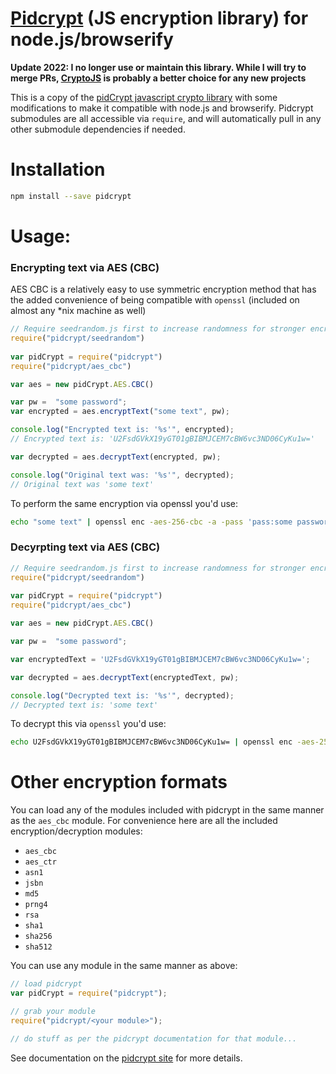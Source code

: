 [Pidcrypt](https://www.pidder.de/pidcrypt/) (JS encryption library) for node.js/browserify
==========================================================================================

**Update 2022: I no longer use or maintain this library. While I will try to merge PRs, [CryptoJS](https://www.npmjs.com/package/crypto-js) is probably a better choice for any new projects**

This is a copy of the [pidCrypt javascript crypto library](https://www.pidder.de/pidcrypt/) with some modifications to make it compatible with node.js and browserify. Pidcrypt submodules are all accessible via `require`, and will automatically pull in any other submodule dependencies if needed.

Installation
============

``` bash
npm install --save pidcrypt
```

Usage:
======

### Encrypting text via AES (CBC)

AES CBC is a relatively easy to use symmetric encryption method that has the added convenience of being compatible with `openssl` (included on almost any \*nix machine as well)

``` javascript
// Require seedrandom.js first to increase randomness for stronger encryption
require("pidcrypt/seedrandom")
  
var pidCrypt = require("pidcrypt")
require("pidcrypt/aes_cbc")

var aes = new pidCrypt.AES.CBC()

var pw =  "some password";
var encrypted = aes.encryptText("some text", pw); 

console.log("Encrypted text is: '%s'", encrypted);
// Encrypted text is: 'U2FsdGVkX19yGT01gBIBMJCEM7cBW6vc3ND06CyKu1w='

var decrypted = aes.decryptText(encrypted, pw);

console.log("Original text was: '%s'", decrypted);
// Original text was 'some text'
```

To perform the same encryption via openssl you'd use:

``` bash
echo "some text" | openssl enc -aes-256-cbc -a -pass 'pass:some password'
```

### Decyrpting text via AES (CBC)

``` javascript
// Require seedrandom.js first to increase randomness for stronger encryption
require("pidcrypt/seedrandom")
  
var pidCrypt = require("pidcrypt")
require("pidcrypt/aes_cbc")

var aes = new pidCrypt.AES.CBC()

var pw =  "some password";

var encryptedText = 'U2FsdGVkX19yGT01gBIBMJCEM7cBW6vc3ND06CyKu1w=';

var decrypted = aes.decryptText(encryptedText, pw);

console.log("Decrypted text is: '%s'", decrypted);
// Decrypted text is: 'some text'
```

To decrypt this via `openssl` you'd use:

``` bash
echo U2FsdGVkX19yGT01gBIBMJCEM7cBW6vc3ND06CyKu1w= | openssl enc -aes-256-cbc -d -a -pass 'pass:some password'
```

Other encryption formats
========================

You can load any of the modules included with pidcrypt in the same manner as the `aes_cbc` module. For convenience here are all the included encryption/decryption modules:

-   `aes_cbc`
-   `aes_ctr`
-   `asn1`
-   `jsbn`
-   `md5`
-   `prng4`
-   `rsa`
-   `sha1`
-   `sha256`
-   `sha512`

You can use any module in the same manner as above:

``` javascript
// load pidcrypt
var pidCrypt = require("pidcrypt");

// grab your module
require("pidcrypt/<your module>");

// do stuff as per the pidcrypt documentation for that module...
```

See documentation on the [pidcrypt site](https://www.pidder.de/pidcrypt/) for more details.

